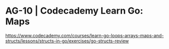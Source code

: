 # AG-10 | Codecademy Learn Go: Maps

https://www.codecademy.com/courses/learn-go-loops-arrays-maps-and-structs/lessons/structs-in-go/exercises/go-structs-review
